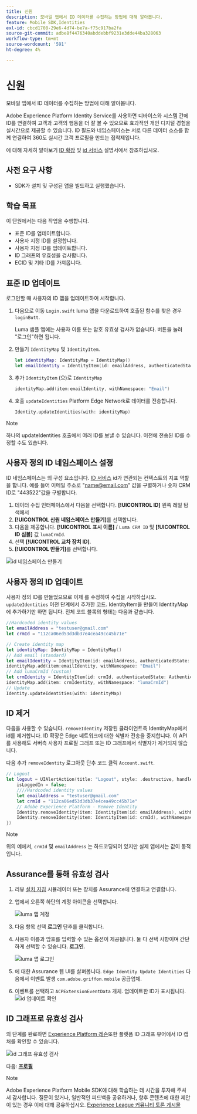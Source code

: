 ```yaml
---
title: 신원
description: 모바일 앱에서 ID 데이터를 수집하는 방법에 대해 알아봅니다.
feature: Mobile SDK,Identities
exl-id: cbcd1708-29e6-4d74-be7a-f75c917ba2fa
source-git-commit: adbe8f4476340abddebbf9231e3dde44ba328063
workflow-type: tm+mt
source-wordcount: '591'
ht-degree: 4%

---
```


# 신원

모바일 앱에서 ID 데이터를 수집하는 방법에 대해 알아봅니다.

Adobe Experience Platform Identity Service를 사용하면 디바이스와 시스템 간에 ID를 연결하여 고객과 고객의 행동을 더 잘 볼 수 있으므로 효과적인 개인 디지털 경험을 실시간으로 제공할 수 있습니다. ID 필드와 네임스페이스는 서로 다른 데이터 소스를 함께 연결하여 360도 실시간 고객 프로필을 만드는 접착제입니다.

에 대해 자세히 알아보기 [ID 확장](https://developer.adobe.com/client-sdks/documentation/identity-for-edge-network/) 및 [id 서비스](https://experienceleague.adobe.com/docs/experience-platform/identity/home.html?lang=ko) 설명서에서 참조하십시오.

## 사전 요구 사항

* SDK가 설치 및 구성된 앱을 빌드하고 실행했습니다.

## 학습 목표

이 단원에서는 다음 작업을 수행합니다.

* 표준 ID를 업데이트합니다.
* 사용자 지정 ID를 설정합니다.
* 사용자 지정 ID를 업데이트합니다.
* ID 그래프의 유효성을 검사합니다.
* ECID 및 기타 ID를 가져옵니다.

## 표준 ID 업데이트

로그인할 때 사용자의 ID 맵을 업데이트하여 시작합니다.

1. 다음으로 이동 `Login.swift` luma 앱을 다운로드하여 호출된 함수를 찾은 경우 `loginButt`.

   Luma 샘플 앱에는 사용자 이름 또는 암호 유효성 검사가 없습니다. 버튼을 눌러 &quot;로그인&quot;하면 됩니다.

1. 만들기 `IdentityMap` 및 `IdentityItem`.

   ```swift
   let identityMap: IdentityMap = IdentityMap()
   let emailIdentity = IdentityItem(id: emailAddress, authenticatedState: AuthenticatedState.authenticated)
   ```

1. 추가 `IdentityItem` (으)로 `IdentityMap`

   ```swift
   identityMap.add(item:emailIdentity, withNamespace: "Email")
   ```

1. 호출 `updateIdentities` Platform Edge Network로 데이터를 전송합니다.

   ```swift
   Identity.updateIdentities(with: identityMap)
   ```

>[!NOTE]
>
>하나의 updateIdentities 호출에서 여러 ID를 보낼 수 있습니다. 이전에 전송된 ID를 수정할 수도 있습니다.


## 사용자 정의 ID 네임스페이스 설정

ID 네임스페이스는 의 구성 요소입니다. [ID 서비스](https://experienceleague.adobe.com/docs/experience-platform/identity/home.html?lang=ko-KR) id가 연관되는 컨텍스트의 지표 역할을 합니다. 예를 들어 이메일 주소로 &quot;name@email.com&quot; 값을 구별하거나 숫자 CRM ID로 &quot;443522&quot;값을 구별합니다.

1. 데이터 수집 인터페이스에서 다음을 선택합니다. **[!UICONTROL ID]** 왼쪽 레일 탐색에서
1. **[!UICONTROL 신원 네임스페이스 만들기]**&#x200B;를 선택합니다.
1. 다음을 제공합니다. **[!UICONTROL 표시 이름]** / `Luma CRM ID` 및 **[!UICONTROL ID 심볼]** 값 `lumaCrmId`.
1. 선택 **[!UICONTROL 교차 장치 ID]**.
1. **[!UICONTROL 만들기]**&#x200B;를 선택합니다.

![id 네임스페이스 만들기](assets/mobile-identity-create.png)

## 사용자 정의 ID 업데이트

사용자 정의 ID를 만들었으므로 이제 를 수정하여 수집을 시작하십시오. `updateIdentities` 이전 단계에서 추가한 코드. IdentityItem을 만들어 IdentityMap에 추가하기만 하면 됩니다. 전체 코드 블록의 형태는 다음과 같습니다.

```swift
//Hardcoded identity values
let emailAddress = "testuser@gmail.com"
let crmId = "112ca06ed53d3db37e4cea49cc45b71e"

// Create identity map
let identityMap: IdentityMap = IdentityMap()
// Add email (standard)
let emailIdentity = IdentityItem(id: emailAddress, authenticatedState: AuthenticatedState.authenticated)
identityMap.add(item:emailIdentity, withNamespace: "Email")
// Add lumaCrmId (custom)
let crmIdentity = IdentityItem(id: crmId, authenticatedState: AuthenticatedState.authenticated)
identityMap.add(item: crmIdentity, withNamespace: "lumaCrmId")
// Update
Identity.updateIdentities(with: identityMap)
```

## ID 제거

다음을 사용할 수 있습니다. `removeIdentity` 저장된 클라이언트측 IdentityMap에서 id를 제거합니다. ID 확장은 Edge 네트워크에 대한 식별자 전송을 중지합니다. 이 API를 사용해도 서버측 사용자 프로필 그래프 또는 ID 그래프에서 식별자가 제거되지 않습니다.

다음 추가 `removeIdentity` 로그아웃 단추 코드 클릭 `Account.swift`.

```swift
// Logout
let logout = UIAlertAction(title: "Logout", style: .destructive, handler: { (action) -> Void in
    isLoggedIn = false;
    ////Hardcoded identity values
    let emailAddress = "testuser@gmail.com"
    let crmId = "112ca06ed53d3db37e4cea49cc45b71e"
    // Adobe Experience Platform - Remove Identity
    Identity.removeIdentity(item: IdentityItem(id: emailAddress), withNamespace: "Email")
    Identity.removeIdentity(item: IdentityItem(id: crmId), withNamespace: "lumaCrmId")
})
```

>[!NOTE]
>위의 예에서, `crmId` 및 `emailAddress` 는 하드코딩되어 있지만 실제 앱에서는 값이 동적입니다.

## Assurance를 통해 유효성 검사

1. 리뷰 [설치 지침](assurance.md) 시뮬레이터 또는 장치를 Assurance에 연결하고 연결합니다.
1. 앱에서 오른쪽 하단의 계정 아이콘을 선택합니다.

   ![luma 앱 계정](assets/mobile-identity-login.png)
1. 다음 항목 선택 **로그인** 단추를 클릭합니다.
1. 사용자 이름과 암호를 입력할 수 있는 옵션이 제공됩니다. 둘 다 선택 사항이며 간단하게 선택할 수 있습니다. **로그인**.

   ![luma 앱 로그인](assets/mobile-identity-login-final.png)
1. 에 대한 Assurance 웹 UI를 살펴봅니다. `Edge Identity Update Identities` 다음에서 이벤트 발생 `com.adobe.griffon.mobile` 공급업체.
1. 이벤트를 선택하고 `ACPExtensionEventData` 개체. 업데이트한 ID가 표시됩니다.
   ![id 업데이트 확인](assets/mobile-identity-validate-assurance.png)

## ID 그래프로 유효성 검사

의 단계를 완료하면 [Experience Platform 레슨](platform.md)또한 플랫폼 ID 그래프 뷰어에서 ID 캡처를 확인할 수 있습니다.

![id 그래프 유효성 검사](assets/mobile-identity-validate.png)


다음: **[프로필](profile.md)**

>[!NOTE]
>
>Adobe Experience Platform Mobile SDK에 대해 학습하는 데 시간을 투자해 주셔서 감사합니다. 질문이 있거나, 일반적인 피드백을 공유하거나, 향후 콘텐츠에 대한 제안이 있는 경우 이에 대해 공유하십시오. [Experience League 커뮤니티 토론 게시물](https://experienceleaguecommunities.adobe.com/t5/adobe-experience-platform-launch/tutorial-discussion-implement-adobe-experience-cloud-in-mobile/td-p/443796)
